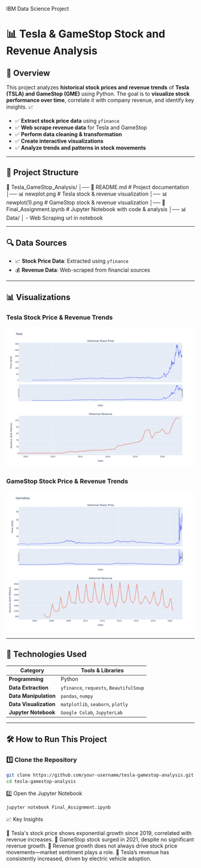 
IBM Data Science Project
# 📊 Tesla & GameStop Stock and Revenue Analysis

## 🚀 Overview
This project analyzes **historical stock prices and revenue trends** of **Tesla (TSLA) and GameStop (GME)** using Python. The goal is to **visualize stock performance over time**, correlate it with company revenue, and identify key insights. 📈  

- ✅ **Extract stock price data** using `yfinance`
- ✅ **Web scrape revenue data** for Tesla and GameStop
- ✅ **Perform data cleaning & transformation**
- ✅ **Create interactive visualizations**
- ✅ **Analyze trends and patterns in stock movements**

---

## 📂 **Project Structure**
📁 Tesla_GameStop_Analysis/ │── 📜 README.md # Project documentation │── 📊 newplot.png # Tesla stock & revenue visualization │── 📊 newplot(1).png # GameStop stock & revenue visualization │── 📜 Final_Assignment.ipynb # Jupyter Notebook with code & analysis │── 📊 Data/ │ - Web Scraping url in notebook

---

## 🔍 **Data Sources**
- 📈 **Stock Price Data**: Extracted using `yfinance`
- 💰 **Revenue Data**: Web-scraped from financial sources

---

## 📊 **Visualizations**
### **Tesla Stock Price & Revenue Trends**
![Tesla Stock & Revenue](newplot.png)

### **GameStop Stock Price & Revenue Trends**
![GameStop Stock & Revenue](newplot(1).png)

---

## 📌 **Technologies Used**
| Category | Tools & Libraries |
|----------|-------------------|
| **Programming** | Python |
| **Data Extraction** | `yfinance`, `requests`, `BeautifulSoup` |
| **Data Manipulation** | `pandas`, `numpy` |
| **Data Visualization** | `matplotlib`, `seaborn`, `plotly` |
| **Jupyter Notebook** | `Google Colab`, `JupyterLab` |

---

## 🛠 **How to Run This Project**
### **1️⃣ Clone the Repository**
```bash
git clone https://github.com/your-username/tesla-gamestop-analysis.git
cd tesla-gamestop-analysis
```
2️⃣ Open the Jupyter Notebook
```bash
jupyter notebook Final_Assignment.ipynb
```
📈 Key Insights

🔹 Tesla's stock price shows exponential growth since 2019, correlated with revenue increases.
🔹 GameStop stock surged in 2021, despite no significant revenue growth.
🔹 Revenue growth does not always drive stock price movements—market sentiment plays a role.
🔹 Tesla’s revenue has consistently increased, driven by electric vehicle adoption.
